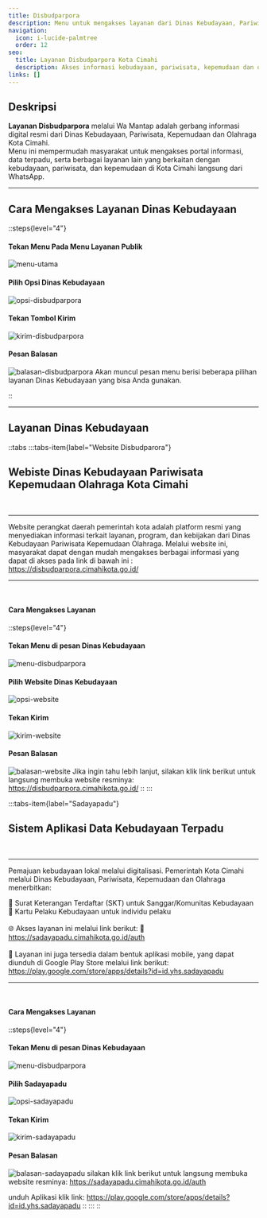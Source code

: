 ```yaml
---
title: Disbudparpora
description: Menu untuk mengakses layanan dari Dinas Kebudayaan, Pariwisata, Kepemudaan dan Olahraga (Disbudparpora) Kota Cimahi.
navigation:
  icon: i-lucide-palmtree
  order: 12
seo:
  title: Layanan Disbudparpora Kota Cimahi
  description: Akses informasi kebudayaan, pariwisata, kepemudaan dan olahraga Kota Cimahi melalui Wa Mantap.
links: []
---
```


## Deskripsi

**Layanan Disbudparpora** melalui Wa Mantap adalah gerbang informasi digital resmi dari Dinas Kebudayaan, Pariwisata, Kepemudaan dan Olahraga Kota Cimahi.  
Menu ini mempermudah masyarakat untuk mengakses portal informasi, data terpadu, serta berbagai layanan lain yang berkaitan dengan kebudayaan, pariwisata, dan kepemudaan di Kota Cimahi langsung dari WhatsApp.

---

## Cara Mengakses Layanan Dinas Kebudayaan

::steps{level="4"}

#### Tekan Menu Pada Menu Layanan Publik
![menu-utama](/layanan-publik/menu-layanan.jpg)

#### Pilih Opsi Dinas Kebudayaan
![opsi-disbudparpora](/layanan-publik/dinas-kebudayaan/opsi-disbud.jpeg)

#### Tekan Tombol Kirim
![kirim-disbudparpora](/layanan-publik/dinas-kebudayaan/kirim-disbud.jpeg)

#### Pesan Balasan
![balasan-disbudparpora](/layanan-publik/dinas-kebudayaan/balasan-disbud.jpeg)
Akan muncul pesan menu berisi beberapa pilihan layanan Dinas Kebudayaan yang bisa Anda gunakan.

::

---

## Layanan Dinas Kebudayaan

::tabs
  :::tabs-item{label="Website Disbudparora"}
  <br>

  ## Webiste Dinas Kebudayaan Pariwisata Kepemudaan Olahraga Kota Cimahi

  <br>

  ---
  
  Website perangkat daerah pemerintah kota adalah platform resmi yang menyediakan informasi terkait layanan, program, dan kebijakan dari Dinas Kebudayaan Pariwisata Kepemudaan Olahraga. Melalui website ini, masyarakat dapat dengan mudah mengakses berbagai informasi yang dapat di akses pada link di bawah ini : https://disbudparpora.cimahikota.go.id/

  ---
  <br>

  #### Cara Mengakses Layanan
  ::steps{level="4"}
  #### Tekan Menu di pesan Dinas Kebudayaan
  ![menu-disbudparpora](/layanan-publik/dinas-kebudayaan/menu-disbud.jpeg)
  #### Pilih Website Dinas Kebudayaan
  ![opsi-website](/layanan-publik/dinas-kebudayaan/opsi-web.jpeg)
  #### Tekan Kirim
  ![kirim-website](/layanan-publik/dinas-kebudayaan/kirim-web.jpeg)
  #### Pesan Balasan
  ![balasan-website](/layanan-publik/dinas-kebudayaan/balasan-web.jpeg)
  Jika ingin tahu lebih lanjut, silakan klik link berikut untuk langsung membuka website resminya: https://disbudparpora.cimahikota.go.id/
  ::
  :::

  :::tabs-item{label="Sadayapadu"}
  <br>

  ## Sistem Aplikasi Data Kebudayaan Terpadu

  <br>

  ---
  
  Pemajuan kebudayaan lokal melalui digitalisasi. Pemerintah Kota Cimahi melalui Dinas Kebudayaan, Pariwisata, Kepemudaan dan Olahraga menerbitkan:

  📜 Surat Keterangan Terdaftar (SKT) untuk Sanggar/Komunitas Kebudayaan
  🎫 Kartu Pelaku Kebudayaan untuk individu pelaku
  <br><br>
  🌐 Akses layanan ini melalui link berikut:
  🔗 https://sadayapadu.cimahikota.go.id/auth
  <br><br>
  📱 Layanan ini juga tersedia dalam bentuk aplikasi mobile, yang dapat diunduh di Google Play Store melalui link berikut:
  https://play.google.com/store/apps/details?id=id.yhs.sadayapadu

  ---
  <br>

  #### Cara Mengakses Layanan
  ::steps{level="4"}
  #### Tekan Menu di pesan Dinas Kebudayaan
  ![menu-disbudparpora](/layanan-publik/dinas-kebudayaan/menu-disbud.jpeg)
  #### Pilih Sadayapadu
  ![opsi-sadayapadu](/layanan-publik/dinas-kebudayaan/opsi-sadayapadu.jpeg)
  #### Tekan Kirim
  ![kirim-sadayapadu](/layanan-publik/dinas-kebudayaan/kirim-sadayapadu.jpeg)
  #### Pesan Balasan
  ![balasan-sadayapadu](/layanan-publik/dinas-kebudayaan/balasan-sadayapadu.jpeg)
  silakan klik link berikut untuk langsung membuka website resminya: https://sadayapadu.cimahikota.go.id/auth

  unduh Aplikasi klik link: https://play.google.com/store/apps/details?id=id.yhs.sadayapadu
  ::
  :::
::
